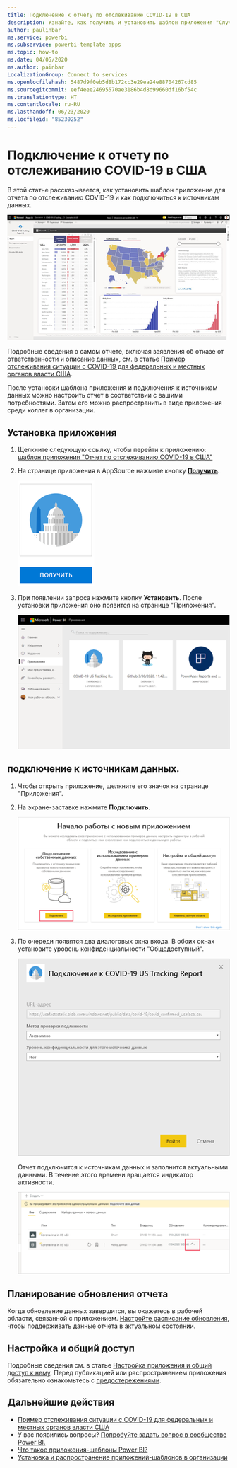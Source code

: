 ```yaml
---
title: Подключение к отчету по отслеживанию COVID-19 в США
description: Узнайте, как получить и установить шаблон приложения "Случаи заболевания COVID-19 в США" и как подключиться к данным.
author: paulinbar
ms.service: powerbi
ms.subservice: powerbi-template-apps
ms.topic: how-to
ms.date: 04/05/2020
ms.author: painbar
LocalizationGroup: Connect to services
ms.openlocfilehash: 5487d9f0eb5d8b172cc3e29ea24e88704267cd85
ms.sourcegitcommit: eef4eee24695570ae3186b4d8d99660df16bf54c
ms.translationtype: HT
ms.contentlocale: ru-RU
ms.lasthandoff: 06/23/2020
ms.locfileid: "85230252"
---
```

# <a name="connect-to-the-covid-19-us-tracking-report"></a>Подключение к отчету по отслеживанию COVID-19 в США
В этой статье рассказывается, как установить шаблон приложение для отчета по отслеживанию COVID-19 и как подключиться к источникам данных.

![Отчет по отслеживанию COVID-19 в США](media/service-connect-to-covid-19-tracking/service-covid-19-us-tracking-report-title-screen.png)

Подробные сведения о самом отчете, включая заявления об отказе от ответственности и описание данных, см. в статье [Пример отслеживания ситуации с COVID-19 для федеральных и местных органов власти США](../create-reports/sample-covid-19-us.md).

После установки шаблона приложения и подключения к источникам данных можно настроить отчет в соответствии с вашими потребностями. Затем его можно распространить в виде приложения среди коллег в организации.

## <a name="install-the-app"></a>Установка приложения

1. Щелкните следующую ссылку, чтобы перейти к приложению: [шаблон приложения "Отчет по отслеживанию COVID-19 в США"](https://appsource.microsoft.com/en-us/product/power-bi/pbi-contentpacks.covid19ms)

1. На странице приложения в AppSource нажмите кнопку [**Получить**](https://appsource.microsoft.com/en-us/product/power-bi/pbi-contentpacks.covid19ms).

    [![Приложение "Отчет по отслеживанию COVID-19 в США" в Appsource](media/service-connect-to-covid-19-tracking/service-covid-19-us-tracking-report-appsource-icon.png)](https://appsource.microsoft.com/en-us/product/power-bi/pbi-contentpacks.covid19ms)

1. При появлении запроса нажмите кнопку **Установить**. После установки приложения оно появится на странице "Приложения".

   ![Приложение "Отчет по отслеживанию COVID-19 в США" на странице "Приложения"](media/service-connect-to-covid-19-tracking/service-covid-19-us-tracking-report-apps-page-icon.png)

## <a name="connect-to-data-sources"></a>подключение к источникам данных.

1. Чтобы открыть приложение, щелкните его значок на странице "Приложения".

1. На экране-заставке нажмите **Подключить**.

   ![Экран-заставка шаблона приложения](media/service-connect-to-covid-19-tracking/service-covid-19-us-tracking-report-splash-screen.png)

1. По очереди появятся два диалоговых окна входа. В обоих окнах установите уровень конфиденциальности "Общедоступный".

   ![Диалоговое окно входа в приложение "Отчет по отслеживанию COVID-19 в США"](media/service-connect-to-covid-19-tracking/service-covid-19-us-tracking-report-signin-dialog.png)

   Отчет подключится к источникам данных и заполнится актуальными данными. В течение этого времени вращается индикатор активности.

   ![Обновление данных в приложении "Отчет по отслеживанию COVID-19 в США"](media/service-connect-to-covid-19-tracking/service-covid-19-us-tracking-report-refresh-monitor.png)

## <a name="schedule-report-refresh"></a>Планирование обновления отчета

Когда обновление данных завершится, вы окажетесь в рабочей области, связанной с приложением. [Настройте расписание обновления](../connect-data/refresh-scheduled-refresh.md), чтобы поддерживать данные отчета в актуальном состоянии.

## <a name="customize-and-share"></a>Настройка и общий доступ

Подробные сведения см. в статье [Настройка приложения и общий доступ к нему](../connect-data/service-template-apps-install-distribute.md#customize-and-share-the-app). Перед публикацией или распространением приложения обязательно ознакомьтесь с [предостережениями](../create-reports/sample-covid-19-us.md#disclaimers).

## <a name="next-steps"></a>Дальнейшие действия
* [Пример отслеживания ситуации с COVID-19 для федеральных и местных органов власти США](../create-reports/sample-covid-19-us.md)
* У вас появились вопросы? [Попробуйте задать вопрос в сообществе Power BI.](https://community.powerbi.com/)
* [Что такое приложения-шаблоны Power BI?](../connect-data/service-template-apps-overview.md)
* [Установка и распространение приложений-шаблонов в организации](../connect-data/service-template-apps-install-distribute.md)
